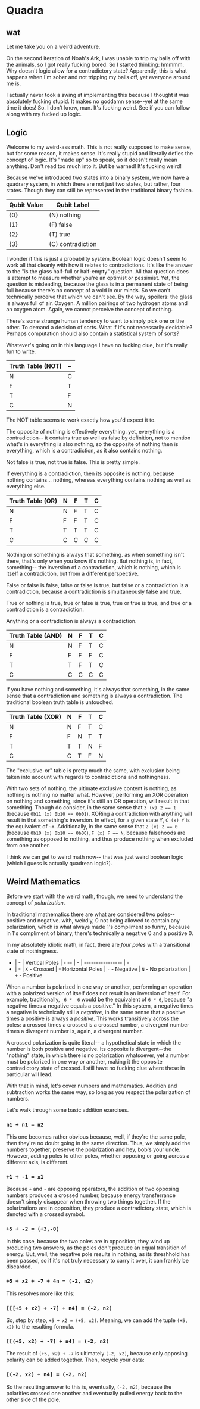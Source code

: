 # Quadra
## wat

Let me take you on a weird adventure.

On the second iteration of Noah's Ark, I was unable to trip my balls off with the animals, so I got really fucking bored. So I started thinking: hmmmm. Why doesn't logic allow for a contradictory state? Apparently, this is what happens when I'm sober and not tripping my balls off, yet everyone around me is.

I actually never took a swing at implementing this because I thought it was absolutely fucking stupid. It makes no goddamn sense--yet at the same time it does! So. I don't know, man. It's fucking weird. See if you can follow along with my fucked up logic.

## Logic

Welcome to my weird-ass math. This is not really supposed to make sense, but for some reason, it makes sense. It's really stupid and literally defies the concept of logic. It's "made up" so to speak, so it doesn't really mean anything. Don't read too much into it. But be warned! It's fucking weird!

Because we've introduced two states into a binary system, we now have a quadrary system, in which there are not just two states, but rather, four states. Though they can still be represented in the traditional binary fashion.

Qubit Value | Qubit Label
----------- | -----------
{0} | (N) nothing
{1} | (F) false
{2} | (T) true
{3} | (C) contradiction

I wonder if this is just a probability system. Boolean logic doesn't seem to work all that cleanly with how it relates to contradictions. It's like the answer to the "is the glass half-full or half-empty" question. All that question does is attempt to measure whether you're an optimist or pessimist. Yet, the question is misleading, because the glass is in a permanent state of being full because there's no concept of a void in our minds. So we can't technically perceive that which we can't see. By the way, spoilers: the glass is always full of air. Oxygen. A million pairings of two hydrogen atoms and an oxygen atom. Again, we cannot perceive the concept of nothing.

There's some strange human tendency to want to simply pick one or the other. To demand a decision of sorts. What if it's not necessarily decidable? Perhaps computation should also contain a statistical system of sorts?

Whatever's going on in this language I have no fucking clue, but it's really fun to write.

Truth Table (NOT) | ~
----------------- | ---
N | C
F | T
T | F
C | N

The NOT table seems to work exactly how you'd expect it to.

The opposite of nothing is effectively everything. yet, everything is a contradiction-- it contains true as well as false by definition, not to mention what's in everything is also nothing, so the opposite of nothing then is everything, which is a contradiction, as it also contains nothing.

Not false is true, not true is false. This is pretty simple.

If everything is a contradiction, then its opposite is nothing, because nothing contains... nothing, whereas everything contains nothing as well as everything else.

Truth Table (OR) | N | F | T | C
---------------- | - | - | - | ---
N | N | F | T | C
F | F | F | T | C
T | T | T | T | C
C | C | C | C | C

Nothing or something is always that something. as when something isn't there, that's only when you know it's nothing. But nothing is, in fact, something-- the inversion of a contradiction, which is nothing, which is itself a contradiction, but from a different perspective.

False or false is false, false or false is true, but false or a contradiction is a contradiction, because a contradiction is simultaneously false and true.

True or nothing is true, true or false is true, true or true is true, and true or a contradiction is a contradiction.

Anything or a contradiction is always a contradiction.

Truth Table (AND) | N | F | T | C
----------------- | - | - | - | ---
N | N | F | T | C
F | F | F | F | C
T | T | F | T | C
C | C | C | C | C

If you have nothing and something, it's always that something, in the same sense that a contradiction and something is always a contradiction. The traditional boolean truth table is untouched.

Truth Table (XOR) | N | F | T | C
----------------- | - | - | - | ---
N | N | F | T | C
F | F | N | T | T
T | T | T | N | F
C | C | T | F | N

The "exclusive-or" table is pretty much the same, with exclusion being taken into account with regards to
contradictions and nothingness.

With two sets of nothing, the ultimate exclusive content is nothing, as nothing is nothing no matter what. However, performing an XOR operation on nothing and something, since it's still an OR operation, will result in that something. Though do consider, in the same sense that `3 (x) 2 == 1` (because `0b11 (x) 0b10 == 0b01`), XORing a contradiction with anything will result in that something's inversion. In effect, for a given state Y, `C (x) Y` is the equivalent of `~Y`. Additionally, in the same sense that `2 (x) 2 == 0` (because `0b10 (x) 0b10 == 0b00`), `F (x) F == N`, because falsehoods are something as opposed to nothing, and thus produce nothing when excluded from one another.

I think we can get to weird math now-- that was just weird boolean logic (which I guess is actually quadrean logic?).

## Weird Mathematics

Before we start with the weird math, though, we need to understand the concept of *polarization*.

In traditional mathematics there are what are considered two poles-- positive and negative. with, weirdly, 0 not being allowed to contain any polarization, which is what always made 1's compliment so funny, because in 1's compliment of binary, there's technically a negative 0 and a positive 0.

In my absolutely idiotic math, in fact, there are *four poles* with a transitional state of nothingness.

 - | - | Vertical Poles | - 
-- | - | ---------------- | - 
 - | - | `X` - Crossed | -
Horizontal Poles | `-` - Negative | `N` - No polarization | `+` - Positive

When a number is polarized in one way or another, performing an operation with a polarized version of itself does not result in an inversion of itself. For example, traditionally, `-6 * -6` would be the equivalent of `6 * 6`, because "a negative times a negative equals a positive." In this system, a negative times a negative is technically still a *negative*, in the same sense that a positive times a positive is always a *positive*. This works transitively across the poles: a crossed times a crossed is a crossed number, a divergent number times a divergent number is, again, a divergent number.

A crossed polarization is quite literal-- a hypothetical state in which the number is both positive and negative. Its opposite is divergent--the "nothing" state, in which there is no polarization whatsoever, yet a number must be polarized in one way or another, making it the opposite contradictory state of crossed. I still have no fucking clue where these in particular will lead.

With that in mind, let's cover numbers and mathematics. Addition and subtraction works the same way, so long as
you respect the polarization of numbers.

Let's walk through some basic addition exercises.

### `n1 + n1 = n2`

This one becomes rather obvious because, well, if they're the same pole, then they're no doubt going in the same direction. Thus, we simply add the numbers together, preserve the polarization and hey, bob's your uncle. However, adding poles to other poles, whether opposing or going across a different axis, is different.

### `+1 + -1 = x1`

Because `+` and `-` are opposing operators, the addition of two opposing numbers produces a crossed number, because energy transferrance doesn't simply disappear when throwing two things together. If the polarizations are in opposition, they produce a contradictory state, which is denoted with a crossed symbol.

### `+5 + -2 = (+3,-0)`

In this case, because the two poles are in opposition, they wind up producing two answers, as the poles don't produce an equal transition of energy. But, well, the negative pole results in nothing, as its threshhold has been passed, so if it's not truly necessary to carry it over, it can frankly be discarded.

### `+5 + x2 + -7 + 4n = (-2, n2)`

This resolves more like this:

### `[[[+5 + x2] + -7] + n4] = (-2, n2)`

So, step by step, `+5 + x2 = (+5, x2)`. Meaning, we can add the tuple `(+5, x2)` to the resulting formula.

### `[[(+5, x2) + -7] + n4] = (-2, n2)`

The result of `(+5, x2) + -7` is ultimately `(-2, x2)`, because only opposing polarity can be added together. Then, recycle your data:

### `[(-2, x2) + n4] = (-2, n2)`

So the resulting answer to this is, eventually, `(-2, n2)`, because the polarities crossed one another and eventually pulled energy back to the other side of the pole.